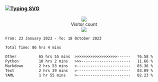 ### <a href="https://git.io/typing-svg"><img src="https://readme-typing-svg.herokuapp.com?font=Fira+Code&pause=1000&width=435&lines=+Hi+%F0%9F%91%8B+There+is+Chenghow" alt="Typing SVG" /></a>
<p align="center"> 
  <img src="https://github-readme-stats.vercel.app/api?username=chenghow&show_icons=true"><br>
  Visitor count<br>
  <img src="https://profile-counter.glitch.me/chenghow/count.svg">
</p>

<!--START_SECTION:waka-->

```txt
From: 23 January 2023 - To: 18 October 2023

Total Time: 86 hrs 4 mins

Other          65 hrs 55 mins  >>>>>>>>>>>>>>>>>>>------   76.58 %
Python         10 hrs 2 mins   >>>----------------------   11.66 %
Markdown       2 hrs 53 mins   >------------------------   03.36 %
Text           2 hrs 39 mins   >------------------------   03.09 %
YAML           1 hr 55 mins    >------------------------   02.23 %
```

<!--END_SECTION:waka-->
